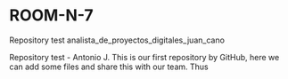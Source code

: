 # ROOM-N-7
Repository test
analista_de_proyectos_digitales_juan_cano

Repository test - Antonio J.
This is our first repository by GitHub, here we can add some files and share this with our team. Thus 
